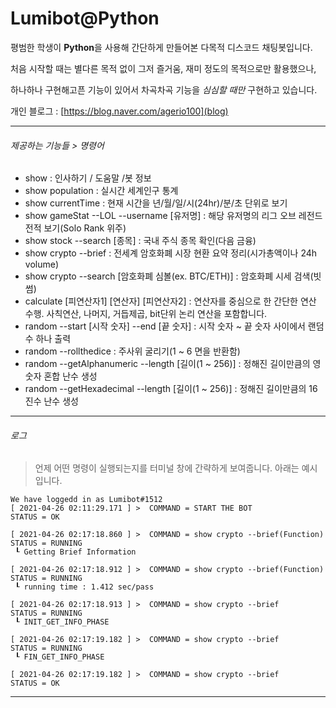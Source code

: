 # Lumibot@Python

평범한 학생이 **Python**을 사용해 간단하게 만들어본 다목적 디스코드 채팅봇입니다.

처음 시작할 때는 별다른 목적 없이 그저 즐거움, 재미 정도의 목적으로만 활용했으나,

하나하나 구현해고픈 기능이 있어서 차곡차곡 기능을 _심심할 때만_  구현하고 있습니다.

개인 블로그 : [https://blog.naver.com/agerio100](blog)

<hr/> 

###### 제공하는 기능들 > 명령어

- show : 인사하기 / 도움말 /봇 정보
- show population : 실시간 세계인구 통계
- show currentTime : 현재 시간을 년/월/일/시(24hr)/분/초 단위로 보기
- show gameStat --LOL --username [유저명] : 해당 유저명의 리그 오브 레전드 전적 보기(Solo Rank 위주)
- show stock --search [종목] : 국내 주식 종목 확인(다음 금융)
- show crypto --brief : 전세계 암호화폐 시장 현환 요약 정리(시가총액이나 24h volume)
- show crypto --search [암호화폐 심볼(ex. BTC/ETH)] : 암호화폐 시세 검색(빗썸)
- calculate [피연산자1] [연산자] [피연산자2] : 연산자를 중심으로 한 간단한 연산 수행. 사칙연산, 나머지, 거듭제곱, bit단위 논리 연산을 포함합니다.
- random --start [시작 숫자] --end [끝 숫자] : 시작 숫자 ~ 끝 숫자 사이에서 랜덤 수 하나 출력
- random --rollthedice : 주사위 굴리기(1 ~ 6 면을 반환함)
- random --getAlphanumeric --length [길이(1 ~ 256)] : 정해진 길이만큼의 영숫자 혼합 난수 생성
- random --getHexadecimal --length [길이(1 ~ 256)] : 정해진 길이만큼의 16진수 난수 생성



<hr/>

###### 로그

> 언제 어떤 명령이 실행되는지를 터미널 창에 간략하게 보여줍니다. 아래는 예시입니다.

```
We have loggedd in as Lumibot#1512
[ 2021-04-26 02:11:29.171 ] >  COMMAND = START THE BOT                  STATUS = OK

[ 2021-04-26 02:17:18.860 ] >  COMMAND = show crypto --brief(Function)  STATUS = RUNNING
 ┖ Getting Brief Information

[ 2021-04-26 02:17:18.912 ] >  COMMAND = show crypto --brief(Function)  STATUS = RUNNING
 ┖ running time : 1.412 sec/pass

[ 2021-04-26 02:17:18.913 ] >  COMMAND = show crypto --brief            STATUS = RUNNING
 ┖ INIT_GET_INFO_PHASE

[ 2021-04-26 02:17:19.182 ] >  COMMAND = show crypto --brief            STATUS = RUNNING
 ┖ FIN_GET_INFO_PHASE

[ 2021-04-26 02:17:19.182 ] >  COMMAND = show crypto --brief            STATUS = OK
```

<hr/>

